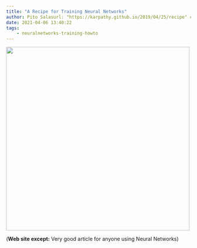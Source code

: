 ```yaml
---
title: "A Recipe for Training Neural Networks"
author: Pito Salasurl: "https://karpathy.github.io/2019/04/25/recipe" cover: "https://rdl.ink/render/https%3A%2F%2Fkarpathy.github.io%2F2019%2F04%2F25%2Frecipe" 
date: 2021-04-06 13:40:22
tags:
    - neuralnetworks-training-howto
---
```

<img src=https://rdl.ink/render/https%3A%2F%2Fkarpathy.github.io%2F2019%2F04%2F25%2Frecipe width="500">



(**Web site except:** Very good article for anyone using Neural Networks) 
